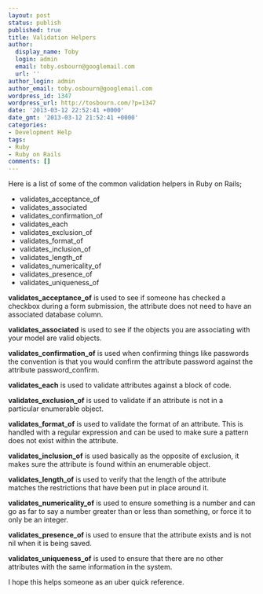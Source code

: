 ```yaml
---
layout: post
status: publish
published: true
title: Validation Helpers
author:
  display_name: Toby
  login: admin
  email: toby.osbourn@googlemail.com
  url: ''
author_login: admin
author_email: toby.osbourn@googlemail.com
wordpress_id: 1347
wordpress_url: http://tosbourn.com/?p=1347
date: '2013-03-12 22:52:41 +0000'
date_gmt: '2013-03-12 21:52:41 +0000'
categories:
- Development Help
tags:
- Ruby
- Ruby on Rails
comments: []
---
```

<p>Here is a list of some of the common validation helpers in Ruby on Rails;</p>
<ul>
<li>validates_acceptance_of</li>
<li>validates_associated</li>
<li>validates_confirmation_of</li>
<li>validates_each</li>
<li>validates_exclusion_of</li>
<li>validates_format_of</li>
<li>validates_inclusion_of</li>
<li>validates_length_of</li>
<li>validates_numericality_of</li>
<li>validates_presence_of</li>
<li>validates_uniqueness_of</li>
</ul>
<p><strong>validates_acceptance_of</strong> is used to see if someone has checked a checkbox during a form submission, the attribute does not need to have an associated database column.</p>
<p><strong>validates_associated</strong> is used to see if the objects you are associating with your model are valid objects.</p>
<p><strong>validates_confirmation_of</strong> is used when confirming things like passwords the convention is that you would confirm the attribute password against the attribute password_confirm.</p>
<p><strong>validates_each</strong> is used to validate attributes against a block of code.</p>
<p><strong>validates_exclusion_of</strong> is used to validate if an attribute is not in a particular enumerable object.</p>
<p><strong>validates_format_of</strong> is used to validate the format of an attribute. This is handled with a regular expression and can be used to make sure a pattern does not exist within the attribute.</p>
<p><strong>validates_inclusion_of</strong> is used basically as the opposite of exclusion, it makes sure the attribute is found within an enumerable object.</p>
<p><strong>validates_length_of</strong> is used to verify that the length of the attribute matches the restrictions that have been put in place around it.</p>
<p><strong>validates_numericality_of</strong> is used to ensure something is a number and can go as far to say a number greater than or less than something, or force it to only be an integer.</p>
<p><strong>validates_presence_of</strong> is used to ensure that the attribute exists and is not nil when it is being saved.</p>
<p><strong>validates_uniqueness_of</strong> is used to ensure that there are no other attributes with the same information in the system.</p>
<p>I hope this helps someone as an uber quick reference.</p>
<p>&nbsp;</p>
